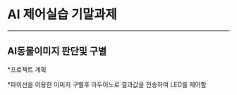 # AI 제어실습 기말과제
-----------------------
## AI동물이미지 판단및 구별
*프로젝트 계획
  
*파이선을 이용한 이미지 구별후 아두이노로 결과값을 전송하여 LED를 제어함
